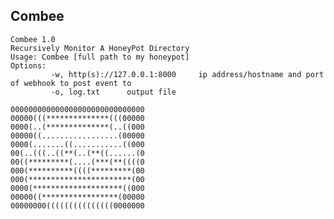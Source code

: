 ## Combee
```
Combee 1.0 
Recursively Monitor A HoneyPot Directory 
Usage: Combee [full path to my honeypot] 
Options: 
         -w, http(s)://127.0.0.1:8000     ip address/hostname and port of webhook to post event to 
         -o, log.txt      output file 
```
    000000000000000000000000000000
    00000(((**************(((00000
    0000(..(**************(..((000
    00000((.................(00000
    0000(.......((...........((000
    00(..(((..((**(..(**((......(0
    00((*********(....(***(**((((0
    000(**********((((*********(00
    000(***********************(00
    0000(********************((000
    00000((*****************(00000
    00000000(((((((((((((((0000000
